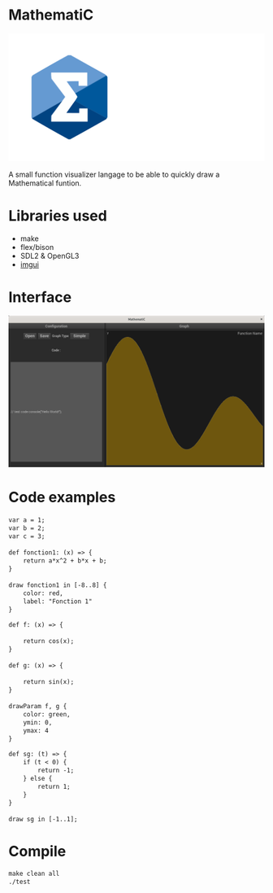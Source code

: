 # MathematiC

![Logo](./img/banner.png)

A small function visualizer langage to be able to quickly draw a Mathematical funtion.

# Libraries used
- make
- flex/bison
- SDL2 & OpenGL3
- [imgui](https://github.com/ocornut/imgui)

# Interface

![UI Test](./img/TestInterface.png)

# Code examples

```
var a = 1;
var b = 2;
var c = 3;

def fonction1: (x) => {
    return a*x^2 + b*x + b;
}

draw fonction1 in [-8..8] {
    color: red,
    label: "Fonction 1"
}
```

```
def f: (x) => {
    
    return cos(x);
}

def g: (x) => {
    
    return sin(x);
}

drawParam f, g {
    color: green,
    ymin: 0,
    ymax: 4
}
```

```
def sg: (t) => {
    if (t < 0) {
        return -1;
    } else {
        return 1;
    }
}

draw sg in [-1..1];
```

# Compile
```
make clean all
./test
```
